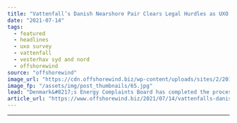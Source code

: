 ```yaml
---
title: "Vattenfall’s Danish Nearshore Pair Clears Legal Hurdles as UXO Survey Starts"
date: "2021-07-14"
tags: 
  - featured
  - headlines
  - uxo survey
  - vattenfall
  - vesterhav syd and nord
  - offshorewind
source: "offshorewind"
image_url: "https://cdn.offshorewind.biz/wp-content/uploads/sites/2/2019/07/01134159/Danish-Nearshore-Wind-Farms-Re-Enter-EIA-Process.jpg"
image_fp: "/assets/img/post_thumbnails/65.jpg"
lead: "Denmark&#8217;s Energy Complaints Board has completed the processing of a number of complaints filed"
article_url: "https://www.offshorewind.biz/2021/07/14/vattenfalls-danish-nearshore-pair-clears-legal-hurdles-as-uxo-survey-starts/"
---
```


---
